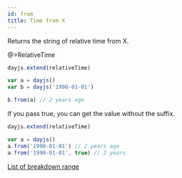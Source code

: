 ```yaml
---
id: from
title: Time from X 
---
```


Returns the string of relative time from X.

@>RelativeTime

```js
dayjs.extend(relativeTime)

var a = dayjs()
var b = dayjs('1990-01-01')

b.from(a) // 2 years ago
```

If you pass true, you can get the value without the suffix.

```js
dayjs.extend(relativeTime)

var a = dayjs()
a.from('1990-01-01') // 2 years ago
a.from('1990-01-01', true) // 2 years
```

[List of breakdown range](../display/from-now#list-of-breakdown-range)
